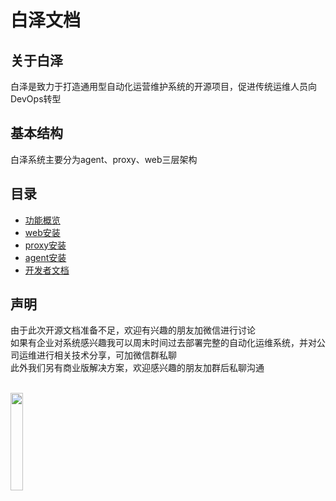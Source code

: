 # 白泽文档
## 关于白泽
白泽是致力于打造通用型自动化运营维护系统的开源项目，促进传统运维人员向DevOps转型
## 基本结构
白泽系统主要分为agent、proxy、web三层架构

## 目录
- [功能概览](https://github.com/zutianbiao/baize/blob/master/docs/function_overview.md)
- [web安装](https://github.com/zutianbiao/baize/blob/master/docs/web_install.md)
- [proxy安装](https://github.com/zutianbiao/baize/blob/master/docs/proxy_install.md)
- [agent安装](https://github.com/zutianbiao/baize/blob/master/docs/agent_install.md)
- [开发者文档](https://github.com/zutianbiao/baize/blob/master/docs/)

## 声明
由于此次开源文档准备不足，欢迎有兴趣的朋友加微信进行讨论
<br>
如果有企业对系统感兴趣我可以周末时间过去部署完整的自动化运维系统，并对公司运维进行相关技术分享，可加微信群私聊
<br>
此外我们另有商业版解决方案，欢迎感兴趣的朋友加群后私聊沟通

<br>
<img src="https://github.com/zutianbiao/baize/blob/master/docs/wechat_myself_20180308.jpg" width="20%" height="20%">
